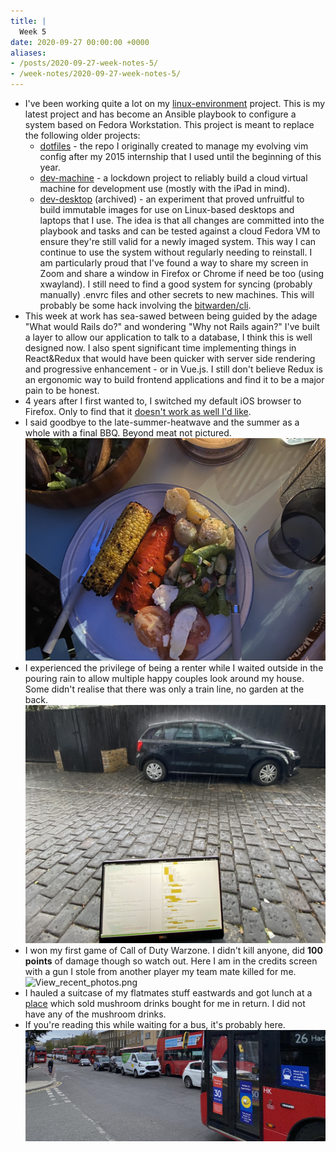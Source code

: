```yaml
---
title: |
  Week 5
date: 2020-09-27 00:00:00 +0000
aliases:
- /posts/2020-09-27-week-notes-5/
- /week-notes/2020-09-27-week-notes-5/
---
```


- I've been working quite a lot on my [linux-environment](https://github.com/charlieegan3/linux-environment) project. This is my latest project and has become an Ansible playbook to configure a system based on Fedora Workstation. This project is meant to replace the following older projects:
    - [dotfiles](https://github.com/charlieegan3/dotfiles) - the repo I originally created to manage my evolving vim config after my 2015 internship that I used until the beginning of this year.
    - [dev-machine](https://github.com/charlieegan3/dev-machine) - a lockdown project to reliably build a cloud virtual machine for development use (mostly with the iPad in mind).
    - [dev-desktop](https://github.com/charlieegan3/dev-desktop) (archived) - an experiment that proved unfruitful to build immutable images for use on Linux-based desktops and laptops that I use.
    The idea is that all changes are committed into the playbook and tasks and can be tested against a cloud Fedora VM to ensure they're still valid for a newly imaged system. This way I can continue to use the system without regularly needing to reinstall. I am particularly proud that I've found a way to share my screen in Zoom and share a window in Firefox or Chrome if need be too (using xwayland).
    I still need to find a good system for syncing (probably manually) .envrc files and other secrets to new machines. This will probably be some hack involving the [bitwarden/cli](https://github.com/bitwarden/cli).
- This week at work has sea-sawed between being guided by the adage "What would Rails do?" and wondering "Why not Rails again?" I've built a layer to allow our application to talk to a database, I think this is well designed now. I also spent significant time implementing things in React&Redux that would have been quicker with server side rendering and progressive enhancement - or in Vue.js. I still don't believe Redux is an ergonomic way to build frontend applications and find it to be a major pain to be honest.
- 4 years after I first wanted to, I switched my default iOS browser to Firefox. Only to find that it [doesn't work as well I'd like](https://github.com/mozilla-mobile/firefox-ios/issues/7349).
- I said goodbye to the late-summer-heatwave and the summer as a whole with a final BBQ. Beyond meat not pictured.
    ![5E5C2292-42B7-4962-A2E5-98B7C6FA1AE4.jpeg](5E5C2292-42B7-4962-A2E5-98B7C6FA1AE4.jpeg)
- I experienced the privilege of being a renter while I waited outside in the pouring rain to allow multiple happy couples look around my house. Some didn't realise that there was only a train line, no garden at the back.
    ![8493F87B-1483-41C4-BD6B-9CB5CDB5A8DA.jpeg](8493F87B-1483-41C4-BD6B-9CB5CDB5A8DA.jpeg)
- I won my first game of Call of Duty Warzone. I didn't kill anyone, did **100 points** of damage though so watch out. Here I am in the credits screen with a gun I stole from another player my team mate killed for me.
    ![View_recent_photos.png](View_recent_photos.png)
- I hauled a suitcase of my flatmates stuff eastwards and got lunch at a [place](https://www.loveshackldn.com/) which sold mushroom drinks bought for me in return. I did not have any of the mushroom drinks.
- If you're reading this while waiting for a bus, it's probably here.
    ![10A5B86C-11D7-4552-A83E-8E5D65C6BE21.jpeg](10A5B86C-11D7-4552-A83E-8E5D65C6BE21.jpeg)
